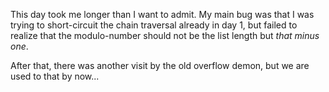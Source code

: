 This day took me longer than I want to admit. My main bug was that I was trying to short-circuit the chain traversal already in day 1, but failed to realize that the modulo-number should not be the list length but *that minus one*.

After that, there was another visit by the old overflow demon, but we are used to that by now...
